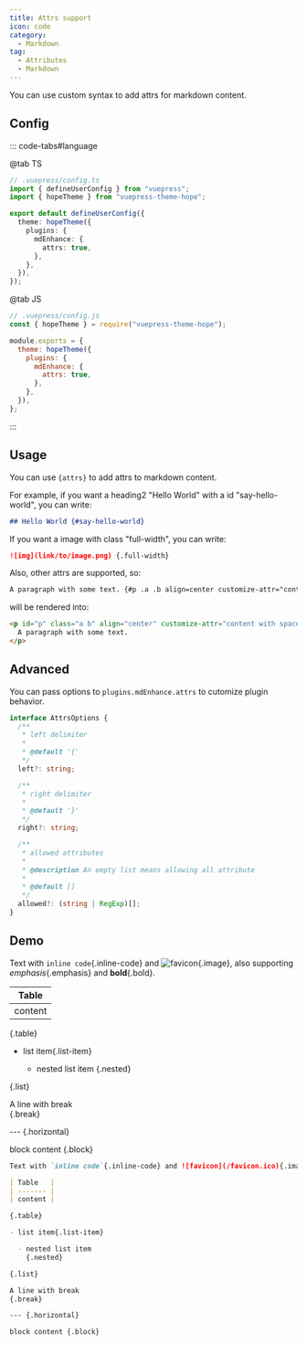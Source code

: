 ```yaml
---
title: Attrs support
icon: code
category:
  - Markdown
tag:
  - Attributes
  - Markdown
---
```


You can use custom syntax to add attrs for markdown content.

<!-- more -->

## Config

::: code-tabs#language

@tab TS

```ts {8}
// .vuepress/config.ts
import { defineUserConfig } from "vuepress";
import { hopeTheme } from "vuepress-theme-hope";

export default defineUserConfig({
  theme: hopeTheme({
    plugins: {
      mdEnhance: {
        attrs: true,
      },
    },
  }),
});
```

@tab JS

```js {8}
// .vuepress/config.js
const { hopeTheme } = require("vuepress-theme-hope");

module.exports = {
  theme: hopeTheme({
    plugins: {
      mdEnhance: {
        attrs: true,
      },
    },
  }),
};
```

:::

## Usage

You can use `{attrs}` to add attrs to markdown content.

For example, if you want a heading2 "Hello World" with a id "say-hello-world", you can write:

```md
## Hello World {#say-hello-world}
```

If you want a image with class "full-width", you can write:

```md
![img](link/to/image.png) {.full-width}
```

Also, other attrs are supported, so:

```md
A paragraph with some text. {#p .a .b align=center customize-attr="content with spaces"}
```

will be rendered into:

```html
<p id="p" class="a b" align="center" customize-attr="content with spaces">
  A paragraph with some text.
</p>
```

## Advanced

You can pass options to `plugins.mdEnhance.attrs` to cutomize plugin behavior.

```ts
interface AttrsOptions {
  /**
   * left delimiter
   *
   * @default '{'
   */
  left?: string;

  /**
   * right delimiter
   *
   * @default '}'
   */
  right?: string;

  /**
   * allowed attributes
   *
   * @description An empty list means allowing all attribute
   *
   * @default []
   */
  allowed?: (string | RegExp)[];
}
```

## Demo

Text with `inline code`{.inline-code} and ![favicon](/favicon.ico){.image}, also supporting _emphasis_{.emphasis} and **bold**{.bold}.

| Table   |
| ------- |
| content |

{.table}

- list item{.list-item}

  - nested list item
    {.nested}

{.list}

A line with break  
{.break}

--- {.horizontal}

block content {.block}

```md
Text with `inline code`{.inline-code} and ![favicon](/favicon.ico){.image}, also supporting _emphasis_{.emphasis} and **bold**{.bold}.

| Table   |
| ------- |
| content |

{.table}

- list item{.list-item}

  - nested list item
    {.nested}

{.list}

A line with break  
{.break}

--- {.horizontal}

block content {.block}
```

